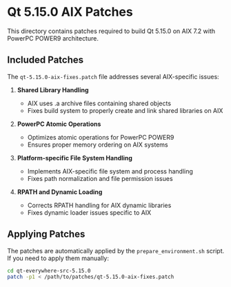 # Qt 5.15.0 AIX Patches

This directory contains patches required to build Qt 5.15.0 on AIX 7.2 with PowerPC POWER9 architecture.

## Included Patches

The `qt-5.15.0-aix-fixes.patch` file addresses several AIX-specific issues:

1. **Shared Library Handling**
   - AIX uses .a archive files containing shared objects
   - Fixes build system to properly create and link shared libraries on AIX

2. **PowerPC Atomic Operations**
   - Optimizes atomic operations for PowerPC POWER9
   - Ensures proper memory ordering on AIX systems

3. **Platform-specific File System Handling**
   - Implements AIX-specific file system and process handling
   - Fixes path normalization and file permission issues

4. **RPATH and Dynamic Loading**
   - Corrects RPATH handling for AIX dynamic libraries
   - Fixes dynamic loader issues specific to AIX

## Applying Patches

The patches are automatically applied by the `prepare_environment.sh` script. If you need to apply them manually:

```bash
cd qt-everywhere-src-5.15.0
patch -p1 < /path/to/patches/qt-5.15.0-aix-fixes.patch
